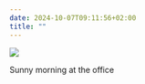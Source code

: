 ```yaml
---
date: 2024-10-07T09:11:56+02:00
title: ""
---
```

![](/img/photos/2024-10-07-09-11-44.jpeg)

Sunny morning at the office